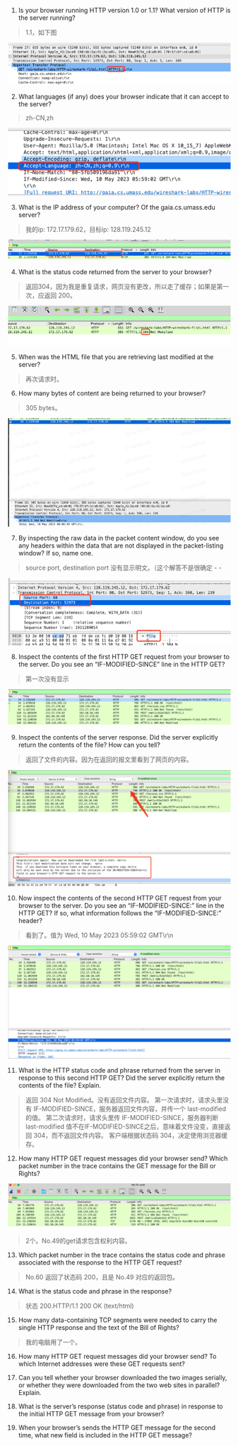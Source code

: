 1. Is your browser running HTTP version 1.0 or 1.1? What version of HTTP is the server running?

> 1.1，如下图

![HTTP1.1](./pic/1.png)

2. What languages (if any) does your browser indicate that it can accept to the server?

> zh-CN,zh

![2](./pic/2.png)

3. What is the IP address of your computer? Of the gaia.cs.umass.edu server?

> 我的ip: 172.17.179.62，目标ip: 128.119.245.12

![3](./pic/3.png)

4. What is the status code returned from the server to your browser?

> 返回304，因为我是重复请求，网页没有更改，所以走了缓存；如果是第一次，应返回 200。

![4](./pic/4.png)

5. When was the HTML file that you are retrieving last modified at the server?

> 再次请求时。

6. How many bytes of content are being returned to your browser?

> 305 bytes。

![5](./pic/5.jpg)

7. By inspecting the raw data in the packet content window, do you see any headers within the data that are not displayed in the packet-listing window? If so, name one.

> source port, destination port 没有显示明文。（这个解答不是很确定 - -

![6](./pic/6.png)

8. Inspect the contents of the first HTTP GET request from your browser to the
server. Do you see an “IF-MODIFIED-SINCE” line in the HTTP GET?

> 第一次没有显示

![7](./pic/7.png)


9. Inspect the contents of the server response. Did the server explicitly return the
contents of the file? How can you tell?

> 返回了文件的内容。因为在返回的报文里看到了网页的内容。

![8](./pic/8.png)

10. Now inspect the contents of the second HTTP GET request from your browser to
the server. Do you see an “IF-MODIFIED-SINCE:” line in the HTTP GET? If
so, what information follows the “IF-MODIFIED-SINCE:” header?

> 看到了。值为 Wed, 10 May 2023 05:59:02 GMT\r\n

![9](./pic/9.png)

11. What is the HTTP status code and phrase returned from the server in response to this second HTTP GET? Did the server explicitly return the contents of the file?
Explain.

> 返回 304 Not Modified。没有返回文件内容。
> 第一次请求时，请求头里没有 IF-MODIFIED-SINCE，服务器返回文件内容，并传一个 last-modified 的值。
> 第二次请求时，请求头里传 IF-MODIFIED-SINCE，服务器判断 last-modified 值不在IF-MODIFIED-SINCE之后，意味着文件没变，直接返回 304，而不返回文件内容。
> 客户端根据状态码 304，决定使用浏览器缓存。

12. How many HTTP GET request messages did your browser send? Which packet
number in the trace contains the GET message for the Bill or Rights?

![10](./pic/10.png)

> 2个。No.49的get请求包含权利内容。

13. Which packet number in the trace contains the status code and phrase associated
with the response to the HTTP GET request?

> No.60 返回了状态码 200，且是 No.49 对应的返回包。


14. What is the status code and phrase in the response?

> 状态 200.HTTP/1.1 200 OK  (text/html)

15.  How many data-containing TCP segments were needed to carry the single HTTP
response and the text of the Bill of Rights?

> 我的电脑用了一个。

16. How many HTTP GET request messages did your browser send? To which
Internet addresses were these GET requests sent?

17. Can you tell whether your browser downloaded the two images serially, or
whether they were downloaded from the two web sites in parallel? Explain.

18. What is the server’s response (status code and phrase) in response to the initial
HTTP GET message from your browser?

19. When your browser’s sends the HTTP GET message for the second time, what
new field is included in the HTTP GET message?